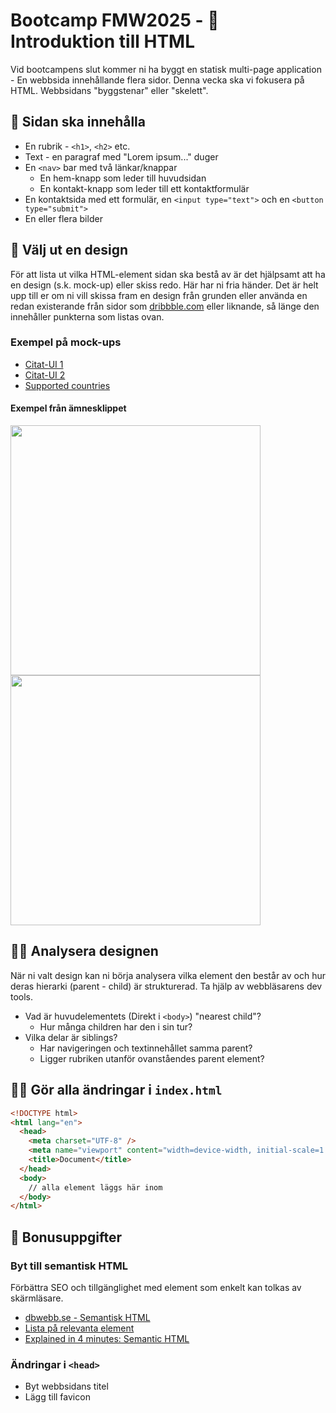 # Bootcamp FMW2025 - 🧱 Introduktion till HTML

Vid bootcampens slut kommer ni ha byggt en statisk multi-page application - En webbsida innehållande flera sidor. Denna vecka ska vi fokusera på HTML. Webbsidans "byggstenar" eller "skelett".

## 🧾 Sidan ska innehålla

- En rubrik - `<h1>`, `<h2>` etc.
- Text - en paragraf med "Lorem ipsum..." duger
- En `<nav>` bar med två länkar/knappar
  - En hem-knapp som leder till huvudsidan
  - En kontakt-knapp som leder till ett kontaktformulär
- En kontaktsida med ett formulär, en `<input type="text">` och en `<button type="submit">`
- En eller flera bilder

## 🎨 Välj ut en design

För att lista ut vilka HTML-element sidan ska bestå av är det hjälpsamt att ha en design (s.k. mock-up) eller skiss redo. Här har ni fria händer. Det är helt upp till er om ni vill skissa fram en design från grunden eller använda en redan existerande från sidor som [dribbble.com](https://dribbble.com/) eller liknande, så länge den innehåller punkterna som listas ovan.

### Exempel på mock-ups

- [Citat-UI 1](https://dribbble.com/shots/3962634-Author-Quote-UI-Challenge)
- [Citat-UI 2](https://dribbble.com/shots/1492537-Adobe-Fireworks-Quote-UI-Freebie-Steve-Jobs)
- [Supported countries](https://dribbble.com/shots/25977317-Supported-Countries)

#### Exempel från ämnesklippet

<img src="exempel1.png" width="400">

<img src="exempel2.png" width="400">

## 🕵️‍♀️ Analysera designen

När ni valt design kan ni börja analysera vilka element den består av och hur deras hierarki (parent - child) är strukturerad. Ta hjälp av webbläsarens dev tools.

- Vad är huvudelementets (Direkt i `<body>`) "nearest child"?
  - Hur många children har den i sin tur?
- Vilka delar är siblings?
  - Har navigeringen och textinnehållet samma parent?
  - Ligger rubriken utanför ovanståendes parent element?

## 👨‍💻 Gör alla ändringar i `index.html`

```html
<!DOCTYPE html>
<html lang="en">
  <head>
    <meta charset="UTF-8" />
    <meta name="viewport" content="width=device-width, initial-scale=1.0" />
    <title>Document</title>
  </head>
  <body>
    // alla element läggs här inom
  </body>
</html>
```

## 🎁 Bonusuppgifter

### Byt till semantisk HTML

Förbättra SEO och tillgänglighet med element som enkelt kan tolkas av skärmläsare.

- [dbwebb.se - Semantisk HTML](https://dbwebb.se/guide/design-med-html5-och-css3/semantisk-html)
- [Lista på relevanta element](https://developer.mozilla.org/en-US/docs/Web/HTML/Reference/Elements#content_sectioning)
- [Explained in 4 minutes: Semantic HTML](https://www.youtube.com/watch?v=YPzFPoqwTmI)

### Ändringar i `<head>`

- Byt webbsidans titel
- Lägg till favicon
